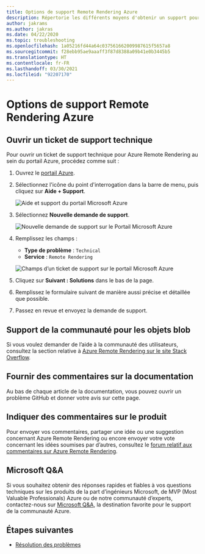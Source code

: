 ```yaml
---
title: Options de support Remote Rendering Azure
description: Répertorie les différents moyens d'obtenir un support pour Azure Remote Rendering
author: jakrams
ms.author: jakras
ms.date: 04/22/2020
ms.topic: troubleshooting
ms.openlocfilehash: 1a05216fd44a64c037561662009987615f5657a8
ms.sourcegitcommit: f28ebb95ae9aaaff3f87d8388a09b41e0b3445b5
ms.translationtype: HT
ms.contentlocale: fr-FR
ms.lasthandoff: 03/30/2021
ms.locfileid: "92207170"
---
```

# <a name="azure-remote-rendering-support-options"></a>Options de support Remote Rendering Azure

## <a name="open-a-tech-support-ticket"></a>Ouvrir un ticket de support technique

Pour ouvrir un ticket de support technique pour Azure Remote Rendering au sein du portail Azure, procédez comme suit :

1. Ouvrez le [portail Azure](https://ms.portal.azure.com).

1. Sélectionnez l'icône du point d'interrogation dans la barre de menu, puis cliquez sur **Aide + Support**.

    ![Aide et support du portail Microsoft Azure](media/portal-help.png)

1. Sélectionnez **Nouvelle demande de support**.

    ![Nouvelle demande de support sur le Portail Microsoft Azure](media/portal-new-request.png)

1. Remplissez les champs :

    * **Type de problème** : `Technical`
    * **Service** : `Remote Rendering`

    ![Champs d’un ticket de support sur le portail Microsoft Azure](media/portal-request.png)

1. Cliquez sur **Suivant : Solutions** dans le bas de la page.

1. Remplissez le formulaire suivant de manière aussi précise et détaillée que possible.

1. Passez en revue et envoyez la demande de support.

## <a name="community-support"></a>Support de la communauté pour les objets blob

Si vous voulez demander de l’aide à la communauté des utilisateurs, consultez la section relative à [Azure Remote Rendering sur le site Stack Overflow](https://stackoverflow.com/questions/tagged/azure-remote-rendering).

## <a name="provide-documentation-feedback"></a>Fournir des commentaires sur la documentation

Au bas de chaque article de la documentation, vous pouvez ouvrir un problème GitHub et donner votre avis sur cette page.

## <a name="provide-product-feedback"></a>Indiquer des commentaires sur le produit

Pour envoyer vos commentaires, partager une idée ou une suggestion concernant Azure Remote Rendering ou encore envoyer votre vote concernant les idées soumises par d’autres, consultez le [forum relatif aux commentaires sur Azure Remote Rendering](https://feedback.azure.com/forums/928696-azure-remote-rendering).


## <a name="microsoft-qa"></a>Microsoft Q&A

Si vous souhaitez obtenir des réponses rapides et fiables à vos questions techniques sur les produits de la part d’ingénieurs Microsoft, de MVP (Most Valuable Professionals) Azure ou de notre communauté d’experts, contactez-nous sur [Microsoft Q&A](/answers/topics/azure-remote-rendering.html), la destination favorite pour le support de la communauté Azure.

## <a name="next-steps"></a>Étapes suivantes

* [Résolution des problèmes](troubleshoot.md)